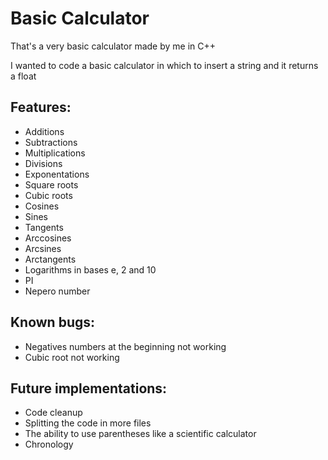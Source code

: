 # Basic Calculator
That's a very basic calculator made by me in C++

I wanted to code a basic calculator in which to insert a string and it returns a float


## **Features:** 
  - Additions
  - Subtractions
  - Multiplications
  - Divisions
  - Exponentations
  - Square roots
  - Cubic roots
  - Cosines
  - Sines
  - Tangents
  - Arccosines
  - Arcsines
  - Arctangents
  - Logarithms in bases e, 2 and 10
  - PI
  - Nepero number

## **Known bugs:**
 - Negatives numbers at the beginning not working
 - Cubic root not working 

## **Future implementations:**
  - Code cleanup
  - Splitting the code in more files
  - The ability to use parentheses like a scientific calculator
  - Chronology

